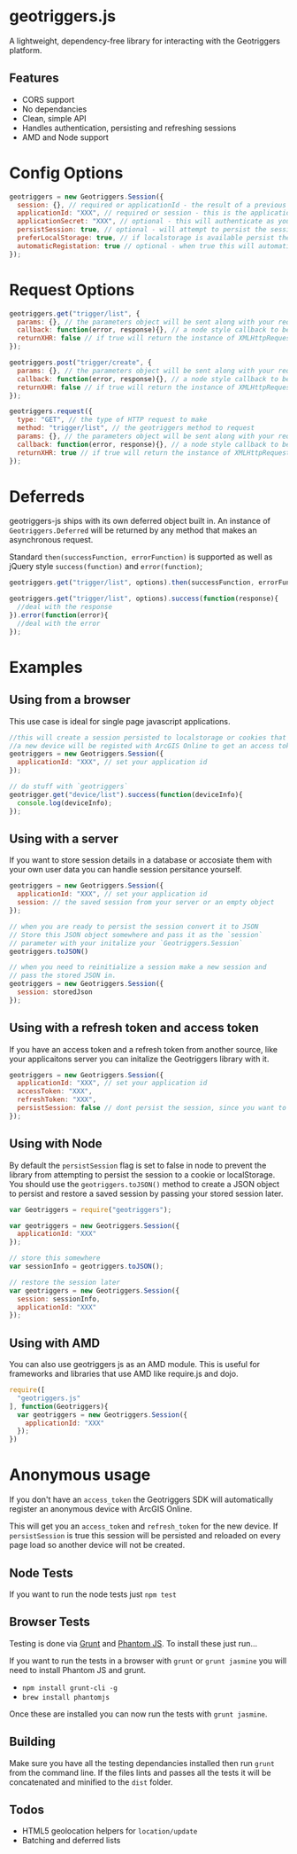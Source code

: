 # geotriggers.js

A lightweight, dependency-free library for interacting with the Geotriggers platform.

## Features

* CORS support
* No dependancies
* Clean, simple API
* Handles authentication, persisting and refreshing sessions
* AMD and Node support

# Config Options

```js
geotriggers = new Geotriggers.Session({
  session: {}, // required or applicationId - the result of a previous geotriggers.toJSON() to restore a session.
  applicationId: "XXX", // required or session - this is the application id from developers.arcigs.com
  applicationSecret: "XXX", // optional - this will authenticate as your application with full permissions
  persistSession: true, // optional - will attempt to persist the session and reload it on future page loads
  preferLocalStorage: true, // if localstorage is available persist the session to local storage
  automaticRegistation: true // optional - when true this will automatically register a device with ArcGIS Online to get a token
});
```

# Request Options

```js
geotriggers.get("trigger/list", {
  params: {}, // the parameters object will be sent along with your request
  callback: function(error, response){}, // a node style callback to be executed on completion
  returnXHR: false // if true will return the instance of XMLHttpRequest in the callback or deferred insteed of the parsed JSON response
});
```

```js
geotriggers.post("trigger/create", {
  params: {}, // the parameters object will be sent along with your request
  callback: function(error, response){}, // a node style callback to be executed on completion
  returnXHR: false // if true will return the instance of XMLHttpRequest in the callback or deferred insteed of the parsed JSON response
});
```


```js
geotriggers.request({
  type: "GET", // the type of HTTP request to make
  method: "trigger/list", // the geotriggers method to request
  params: {}, // the parameters object will be sent along with your request
  callback: function(error, response){}, // a node style callback to be executed on completion
  returnXHR: true // if true will return the instance of XMLHttpRequest in the callback or deferred insteed of the parsed JSON response
});
```

# Deferreds

geotriggers-js ships with its own deferred object built in. An instance of `Geotriggers.Deferred` will be returned by any method that makes an asynchronous request.

Standard `then(successFunction, errorFunction)` is supported as well as jQuery style `success(function)` and `error(function)`;

```js
geotriggers.get("trigger/list", options).then(successFunction, errorFunction);
```

```js
geotriggers.get("trigger/list", options).success(function(response){
  //deal with the response
}).error(function(error){
  //deal with the error
});
```

# Examples

## Using from a browser

This use case is ideal for single page javascript applications.

```js
//this will create a session persisted to localstorage or cookies that be reloaded automatically every page load.
//a new device will be registed with ArcGIS Online to get an access token
geotriggers = new Geotriggers.Session({
  applicationId: "XXX", // set your application id
});

// do stuff with `geotriggers`
geotrigger.get("device/list").success(function(deviceInfo){
  console.log(deviceInfo);
});
```

## Using with a server

If you want to store session details in a database or accosiate them with your own user data you can handle session
persitance yourself.

```js
geotriggers = new Geotriggers.Session({
  applicationId: "XXX", // set your application id
  session: // the saved session from your server or an empty object
});

// when you are ready to persist the session convert it to JSON
// Store this JSON object somewhere and pass it as the `session`
// parameter with your initalize your `Geotriggers.Session`
geotriggers.toJSON()

// when you need to reinitialize a session make a new session and
// pass the stored JSON in.
geotriggers = new Geotriggers.Session({
  session: storedJson
});
```

## Using with a refresh token and access token

If you have an access token and a refresh token from another source, like your applicaitons server you can initalize the Geotriggers library with it.

```js
geotriggers = new Geotriggers.Session({
  applicationId: "XXX", // set your application id
  accessToken: "XXX",
  refreshToken: "XXX",
  persistSession: false // dont persist the session, since you want to handle it yourself
});
```

## Using with Node

By default the `persistSession` flag is set to false in node to prevent the library from attempting to persist the session to a cookie or localStorage. You should use the `geotriggers.toJSON()` method to create a JSON object to persist and restore a saved session by passing your stored session later.

```js
var Geotriggers = require("geotriggers");

var geotriggers = new Geotriggers.Session({
  applicationId: "XXX"
});

// store this somewhere
var sessionInfo = geotriggers.toJSON();

// restore the session later
var geotriggers = new Geotriggers.Session({
  session: sessionInfo,
  applicationId: "XXX"
});
```

## Using with AMD

You can also use geotriggers js as an AMD module. This is useful for frameworks and libraries that use AMD like require.js and dojo.

```js
require([
  "geotriggers.js"
], function(Geotriggers){
  var geotriggers = new Geotriggers.Session({
    applicationId: "XXX"
  });
})
```

# Anonymous usage

If you don't have an `access_token` the Geotriggers SDK will automatically register an anonymous device with ArcGIS Online.

This will get you an `access_token` and `refresh_token` for the new device. If `persistSession` is true this session will
be persisted and reloaded on every page load so another device will not be created.

## Node Tests

If you want to run the node tests just `npm test`

## Browser Tests

Testing is done via [Grunt](http://gruntjs.com/) and [Phantom JS](http://phantomjs.org/). To install these just run...

If you want to run the tests in a browser with `grunt` or `grunt jasmine` you will need to install Phantom JS and grunt.

* `npm install grunt-cli -g`
* `brew install phantomjs`

Once these are installed you can now run the tests with `grunt jasmine`.

## Building

Make sure you have all the testing dependancies installed then run `grunt` from the command line. If the files lints and passes all the tests it will be concatenated and minified to the `dist` folder.

## Todos

* HTML5 geolocation helpers for `location/update`
* Batching and deferred lists
